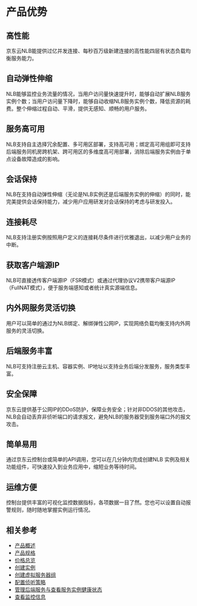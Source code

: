 # 产品优势

## 高性能

京东云NLB能提供过亿并发连接、每秒百万级新建连接的高性能四层有状态负载均衡服务能力。

## 自动弹性伸缩

NLB能够监控业务流量的情况，当用户访问量快速提升时，能够自动扩展NLB服务实例个数；当用户访问量下降时，能够自动收缩NLB服务实例个数，降低资源的耗费。整个伸缩过程自动、平滑，提供无感知、顺畅的用户服务。

## 服务高可用

NLB支持自主选择冗余配置、多可用区部署，支持高可用；绑定高可用组即可支持后端服务同机房跨机架、跨可用区的多维度高可用部署，消除后端服务实例由于单点设备故障造成的影响。

## 会话保持

NLB在支持自动弹性伸缩（无论是NLB实例还是后端服务实例的伸缩）的同时，能完美提供会话保持能力，减少用户应用研发对会话保持的考虑与研发投入。

## 连接耗尽

NLB支持注册实例按照用户定义的连接耗尽条件进行优雅退出，以减少用户业务的中断。

## 获取客户端源IP

NLB可直接透传客户端源IP（FSR模式）或通过代理协议V2携带客户端源IP（FullNAT模式），便于服务端感知或者统计真实源端信息。

## 内外网服务灵活切换

用户可以简单的通过为NLB绑定、解绑弹性公网IP，实现网络负载均衡支持内外网服务的灵活切换。

## 后端服务丰富

NLB可支持注册云主机、容器实例、IP地址以支持业务后端分发服务，服务类型丰富。

## 安全保障

京东云提供基于公网IP的DDoS防护，保障业务安全；针对非DDOS的其他攻击，NLB会自动丢弃非侦听端口的请求报文，避免NLB的服务器受到服务端口外的报文攻击。

## 简单易用

通过京东云控制台或简单的API调用，您可以在几分钟内完成创建NLB 实例及相关功能组件，可快速投入到业务应用中，缩短业务等待时间。

## 运维方便
控制台提供丰富的可视化监控数据指标，各项数据一目了然。您也可以设置自动报警规则，随时随地掌握实例运行情况。

## 相关参考

- [产品概述](../Introduction/Product-Overview.md)
- [产品规格](../Introduction/Specifications.md)
- [价格总览](../Pricing/Price-Overview.md)
- [创建实例](../Getting-Started/Create-Instance.md)
- [创建虚拟服务器组](../Operation-Guide/TargetGroup-Management.md)
- [配置侦听策略](../Operation-Guide/Listener-Management.md)
- [管理后端服务与查看服务实例健康状态](../Operation-Guide/Backend-Management.md)
- [查看监控信息](../Operation-Guide/Monitoring.md)

